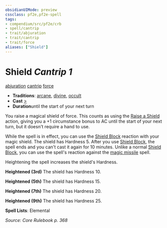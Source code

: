 ```yaml
---
obsidianUIMode: preview
cssclass: pf2e,pf2e-spell
tags:
- compendium/src/pf2e/crb
- spell/cantrip
- trait/abjuration
- trait/cantrip
- trait/force
aliases: ["Shield"]
---
```

# Shield *Cantrip 1*   
[abjuration](/rules/traits/abjuration.md)  [cantrip](/rules/traits/cantrip.md)  [force](/rules/traits/force.md)  

- **Traditions**: [arcane](/rules/traits/arcane.md), [divine](/rules/traits/divine.md), [occult](/rules/traits/occult.md)
- **Cast** [>](/rules/core-rulebook/chapter-9-playing-the-game.md#Actions "Single Action") 
- **Duration**until the start of your next turn

You raise a magical shield of force. This counts as using the [Raise a Shield](/rules/actions/raise-a-shield.md) action, giving you a +1 circumstance bonus to AC until the start of your next turn, but it doesn't require a hand to use.

While the spell is in effect, you can use the [Shield Block](/compendium/feats/shield-block.md) reaction with your magic shield. The shield has Hardness 5. After you use [Shield Block](/compendium/feats/shield-block.md), the spell ends and you can't cast it again for 10 minutes. Unlike a normal [Shield Block](/compendium/feats/shield-block.md), you can use the spell's reaction against the [magic missile](/compendium/spells/magic-missile.md) spell.

Heightening the spell increases the shield's Hardness.

**Heightened (3rd)** The shield has Hardness 10.

**Heightened (5th)** The shield has Hardness 15.

**Heightened (7th)** The shield has Hardness 20.

**Heightened (9th)** The shield has Hardness 25.

**Spell Lists**: Elemental

*Source: Core Rulebook p. 368*
